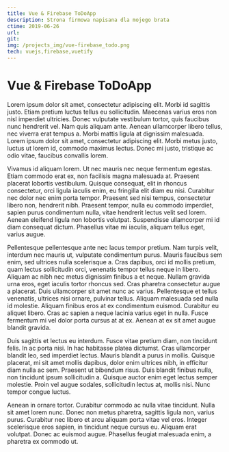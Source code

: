 ```yaml
---
title: Vue & Firebase ToDoApp
description: Strona firmowa napisana dla mojego brata
ctime: 2019-06-26
url: 
git:
img: /projects_img/vue-firebase_todo.png
tech: vuejs,firebase,vuetify
---
```


# Vue & Firebase ToDoApp


Lorem ipsum dolor sit amet, consectetur adipiscing elit. Morbi id sagittis justo. Etiam pretium luctus tellus eu sollicitudin. Maecenas varius eros non nisl imperdiet ultricies. Donec vulputate vestibulum tortor, quis faucibus nunc hendrerit vel. Nam quis aliquam ante. Aenean ullamcorper libero tellus, nec viverra erat tempus a. Morbi mattis ligula at dignissim malesuada. Lorem ipsum dolor sit amet, consectetur adipiscing elit. Morbi metus justo, luctus ut lorem id, commodo maximus lectus. Donec mi justo, tristique ac odio vitae, faucibus convallis lorem.

Vivamus id aliquam lorem. Ut nec mauris nec neque fermentum egestas. Etiam commodo erat ex, non facilisis magna malesuada at. Praesent placerat lobortis vestibulum. Quisque consequat, elit in rhoncus consectetur, orci ligula iaculis enim, eu fringilla elit diam eu nisi. Curabitur nec dolor nec enim porta tempor. Praesent sed nisi tempus, consectetur libero non, hendrerit nibh. Praesent tempor, nulla eu commodo imperdiet, sapien purus condimentum nulla, vitae hendrerit lectus velit sed lorem. Aenean eleifend ligula non lobortis volutpat. Suspendisse ullamcorper mi id diam consequat dictum. Phasellus vitae mi iaculis, aliquam tellus eget, varius augue.

Pellentesque pellentesque ante nec lacus tempor pretium. Nam turpis velit, interdum nec mauris ut, vulputate condimentum purus. Mauris faucibus sem enim, sed ultrices nulla scelerisque a. Cras dapibus, orci id mollis pretium, quam lectus sollicitudin orci, venenatis tempor tellus neque in libero. Aliquam ac nibh nec metus dignissim finibus a et neque. Nullam gravida urna eros, eget iaculis tortor rhoncus sed. Cras pharetra consectetur augue a placerat. Duis ullamcorper sit amet nunc ac varius. Pellentesque et tellus venenatis, ultrices nisi ornare, pulvinar tellus. Aliquam malesuada sed nulla id molestie. Aliquam finibus eros at ex condimentum euismod. Curabitur eu aliquet libero. Cras ac sapien a neque lacinia varius eget in nulla. Fusce fermentum mi vel dolor porta cursus at at ex. Aenean at ex sit amet augue blandit gravida.

Duis sagittis et lectus eu interdum. Fusce vitae pretium diam, non tincidunt felis. In ac porta nisi. In hac habitasse platea dictumst. Cras ullamcorper blandit leo, sed imperdiet lectus. Mauris blandit a purus in mollis. Quisque placerat, mi sit amet mollis dapibus, dolor enim ultrices nibh, in efficitur diam nulla ac sem. Praesent ut bibendum risus. Duis blandit finibus nulla, non tincidunt ipsum sollicitudin a. Quisque auctor enim eget lectus semper molestie. Proin vel augue sodales, sollicitudin lectus at, mollis nisi. Nunc tempor congue luctus.

Aenean in ornare tortor. Curabitur commodo ac nulla vitae tincidunt. Nulla sit amet lorem nunc. Donec non metus pharetra, sagittis ligula non, varius purus. Curabitur nec libero et arcu aliquam porta vitae vel eros. Integer scelerisque eros sapien, in tincidunt neque cursus eu. Aliquam erat volutpat. Donec ac euismod augue. Phasellus feugiat malesuada enim, a pharetra ex commodo ut.
